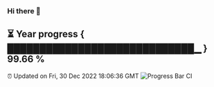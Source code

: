 ### Hi there 👋
⏳ Year progress { █████████████████████████████▁ } 99.66 %
---
⏰ Updated on Fri, 30 Dec 2022 18:06:36 GMT
![Progress Bar CI](https://github.com/Moyi321/Moyi321/workflows/Progress%20Bar%20CI/badge.svg)
